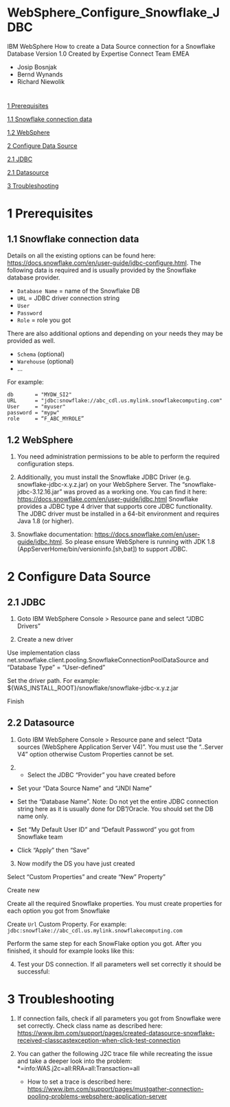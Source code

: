 # WebSphere_Configure_Snowflake_JDBC


IBM WebSphere
How to create a Data Source connection for a Snowflake Database Version 1.0
Created by Expertise Connect Team EMEA
- Josip Bosnjak
- Bernd Wynands
- Richard Niewolik

#

[1 Prerequisites](#1-prerequisites)

[1.1 Snowflake connection data](#11-snowflake-connection-data)

[1.2 WebSphere](#12-websphere)

[2 Configure Data Source](#2-configure-data-source)

[2.1 JDBC](#21-jdbc)

[2.1 Datasource](#22-datasource)

[3 Troubleshooting](#3-troubleshooting)

#

1 Prerequisites
===============

1.1 Snowflake connection data
------------------------------ 

Details on all the existing options can be found here: https://docs.snowflake.com/en/user-guide/jdbc-configure.html. The following data is required and is usually provided by the Snowflake database provider. 
- `Database Name` = name of the Snowflake DB
-	`URL` = JDBC driver connection string
-	`User` 				 
-	`Password` 
-	`Role` = role you got

There are also additional options and depending on your needs they may be provided as well. 		 
-	`Schema`			(optional)
-	`Warehouse` 			(optional)
-	…

For example:

```
db       = "MYDW_SI2" 
URL      = "jdbc:snowflake://abc_cdl.us.mylink.snowflakecomputing.com" 
User     = "myuser" 
password = "mypw"
role     = “F_ABC_MYROLE”
```

1.2 WebSphere
-------------

1. You need administration permissions to be able to perform the required configuration steps.

1. Additionally, you must install the Snowflake JDBC Driver (e.g. snowflake-jdbc-x.y.z.jar) on your WebSphere Server. The “snowflake-jdbc-3.12.16.jar” was proved as a working one. You can find it here: https://docs.snowflake.com/en/user-guide/jdbc.html
Snowflake provides a JDBC type 4 driver that supports core JDBC functionality. The JDBC driver must be installed in a 64-bit environment and requires Java 1.8 (or higher). 
1. Snowflake documentation: https://docs.snowflake.com/en/user-guide/jdbc.html. So please ensure WebSphere is running with JDK 1.8 (AppServerHome/bin/versioninfo.[sh,bat]) to support JDBC.  


2 Configure Data Source
=======================

2.1 JDBC
--------

1.	Goto IBM WebSphere Console > Resource pane and select “JDBC Drivers” 

2.	Create a new driver


Use implementation class net.snowflake.client.pooling.SnowflakeConnectionPoolDataSource and “Database Type” = “User-defined”
 

Set the driver path. For example: ${WAS_INSTALL_ROOT}/snowflake/snowflake-jdbc-x.y.z.jar

Finish

2.2 Datasource
--------------


1.	Goto IBM WebSphere Console > Resource pane and select “Data sources (WebSphere Application Server V4)”. You must use the “..Server V4” option otherwise Custom Properties cannot be set.
 
2.	- Select the JDBC “Provider” you have created before
- Set your “Data Source Name” and “JNDI Name”	
- Set the “Database Name”. Note: Do not yet the entire JDBC connection string here as it is usually done for DB”/Oracle. You should set the DB name only.
- Set “My Default User ID” and “Default Password” you got from Snowflake team
 
- Click “Apply” then “Save”
 

3.	Now modify the DS you have just created
 


Select “Custom Properties” and create “New” Property”
 

Create new
 

Create all the required Snowflake properties.  You  must create properties for each option you got from Snowflake
 
Create `Url` Custom Property. For example: `jdbc:snowflake://abc_cdl.us.mylink.snowflakecomputing.com`

 


Perform the same step for each SnowFlake option you got. After you finished, it should for example looks like this:

 

4.	Test your DS connection. If all parameters well set correctly it should be successful:
 

3 Troubleshooting
=================	

1. If connection fails, check if all parameters you got from Snowflake were set correctly.
Check class name as described here: https://www.ibm.com/support/pages/created-datasource-snowflake-received-classcastexception-when-click-test-connection

2. You can gather the following J2C trace file while recreating the issue and take a deeper look into the problem:
*=info:WAS.j2c=all:RRA=all:Transaction=all

    - How to set a trace is described here: https://www.ibm.com/support/pages/mustgather-connection-pooling-problems-websphere-application-server


 

